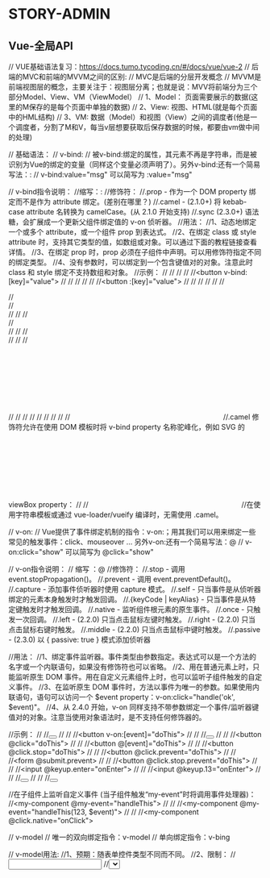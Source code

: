 # STORY-ADMIN
## Vue-全局API


// VUE基础语法复习：https://docs.tumo.tycoding.cn/#/docs/vue/vue-2
// 后端的MVC和前端的MVVM之间的区别:
// MVC是后端的分层开发概念
// MVVM是前端视图层的概念，主要关注于：视图层分离；也就是说：MVV将前端分为三个部分Model、View、VM（ViewModel）
// 1、Model： 页面需要展示的数据(这里的M保存的是每个页面中单独的数据)
// 2、View: 视图、HTML(就是每个页面中的HML结构)
// 3、VM: 数据（Model）和视图（View）之间的调度者(他是一个调度者，分割了M和V，每当v层想要获取后保存数据的时候，都要由vm做中间的处理)

// 基础语法：
// v-bind:
// 被v-bind:绑定的属性，其元素不再是字符串，而是被识别为Vue的绑定的变量（同样这个变量必须声明了）。另外v-bind:还有一个简易写法：:
// v-bind:value="msg" 可以简写为 :value="msg"

// v-bind指令说明：
//缩写：:
//修饰符：
//.prop - 作为一个 DOM property 绑定而不是作为 attribute 绑定。(差别在哪里？)
//.camel - (2.1.0+) 将 kebab-case attribute 名转换为 camelCase。(从 2.1.0 开始支持)
//.sync (2.3.0+) 语法糖，会扩展成一个更新父组件绑定值的 v-on 侦听器。
//用法：
//1、动态地绑定一个或多个 attribute，或一个组件 prop 到表达式。
//2、在绑定 class 或 style attribute 时，支持其它类型的值，如数组或对象。可以通过下面的教程链接查看详情。
//3、在绑定 prop 时，prop 必须在子组件中声明。可以用修饰符指定不同的绑定类型。
//4、没有参数时，可以绑定到一个包含键值对的对象。注意此时 class 和 style 绑定不支持数组和对象。
//示例：
//<!-- 绑定一个 attribute -->
//<img v-bind:src="imageSrc">
//
//<!-- 动态 attribute 名 (2.6.0+) -->
//<button v-bind:[key]="value"></button>
//
//<!-- 缩写 -->
//<img :src="imageSrc">
//
//<!-- 动态 attribute 名缩写 (2.6.0+) -->
//<button :[key]="value"></button>
//
//<!-- 内联字符串拼接 -->
//<img :src="'/path/to/images/' + fileName">
//
//<!-- class 绑定 -->
//<div :class="{ red: isRed }"></div>
//<div :class="[classA, classB]"></div>
//<div :class="[classA, { classB: isB, classC: isC }]">
//
//<!-- style 绑定 -->
//<div :style="{ fontSize: size + 'px' }"></div>
//<div :style="[styleObjectA, styleObjectB]"></div>
//
//<!-- 绑定一个全是 attribute 的对象 -->
//<div v-bind="{ id: someProp, 'other-attr': otherProp }"></div>
//
//<!-- 通过 prop 修饰符绑定 DOM attribute -->
//<div v-bind:text-content.prop="text"></div>
//
//<!-- prop 绑定。“prop”必须在 my-component 中声明。-->
//<my-component :prop="someThing"></my-component>
//
//<!-- 通过 $props 将父组件的 props 一起传给子组件 -->
//<child-component v-bind="$props"></child-component>
//
//<!-- XLink -->
//<svg><a :xlink:special="foo"></a></svg>
//.camel 修饰符允许在使用 DOM 模板时将 v-bind property 名称驼峰化，例如 SVG 的 viewBox property：
//
//<svg :view-box.camel="viewBox"></svg>
//在使用字符串模板或通过 vue-loader/vueify 编译时，无需使用 .camel。


// v-on:
// Vue提供了事件绑定机制的指令：v-on:；用其我们可以用来绑定一些常见的触发事件：click、mouseover … 另外v-on:还有一个简易写法：@
// v-on:click="show" 可以简写为 @click="show"

// v-on指令说明：
// 缩写 ：@
//修饰符：
//.stop - 调用 event.stopPropagation()。
//.prevent - 调用 event.preventDefault()。
//.capture - 添加事件侦听器时使用 capture 模式。
//.self - 只当事件是从侦听器绑定的元素本身触发时才触发回调。
//.{keyCode | keyAlias} - 只当事件是从特定键触发时才触发回调。
//.native - 监听组件根元素的原生事件。
//.once - 只触发一次回调。
//.left - (2.2.0) 只当点击鼠标左键时触发。
//.right - (2.2.0) 只当点击鼠标右键时触发。
//.middle - (2.2.0) 只当点击鼠标中键时触发。
//.passive - (2.3.0) 以 { passive: true } 模式添加侦听器

//用法：
//1、绑定事件监听器。事件类型由参数指定。表达式可以是一个方法的名字或一个内联语句，如果没有修饰符也可以省略。
//2、用在普通元素上时，只能监听原生 DOM 事件。用在自定义元素组件上时，也可以监听子组件触发的自定义事件。
//3、在监听原生 DOM 事件时，方法以事件为唯一的参数。如果使用内联语句，语句可以访问一个 $event property：v-on:click="handle('ok', $event)"。
//4、从 2.4.0 开始，v-on 同样支持不带参数绑定一个事件/监听器键值对的对象。注意当使用对象语法时，是不支持任何修饰器的。

//示例：
//<!-- 方法处理器 -->
//<button v-on:click="doThis"></button>
//
//<!-- 动态事件 (2.6.0+) -->
//<button v-on:[event]="doThis"></button>
//
//<!-- 内联语句 -->
//<button v-on:click="doThat('hello', $event)"></button>
//
//<!-- 缩写 -->
//<button @click="doThis"></button>
//
//<!-- 动态事件缩写 (2.6.0+) -->
//<button @[event]="doThis"></button>
//
//<!-- 停止冒泡 -->
//<button @click.stop="doThis"></button>
//
//<!-- 阻止默认行为 -->
//<button @click.prevent="doThis"></button>
//
//<!-- 阻止默认行为，没有表达式 -->
//<form @submit.prevent></form>
//
//<!--  串联修饰符 -->
//<button @click.stop.prevent="doThis"></button>
//
//<!-- 键修饰符，键别名 -->
//<input @keyup.enter="onEnter">
//
//<!-- 键修饰符，键代码 -->
//<input @keyup.13="onEnter">
//
//<!-- 点击回调只会触发一次 -->
//<button v-on:click.once="doThis"></button>
//
//<!-- 对象语法 (2.4.0+) -->
//<button v-on="{ mousedown: doThis, mouseup: doThat }"></button>

//在子组件上监听自定义事件 (当子组件触发“my-event”时将调用事件处理器)：
//<my-component @my-event="handleThis"></my-component>
//
//<!-- 内联语句 -->
//<my-component @my-event="handleThis(123, $event)"></my-component>
//
//<!-- 组件中的原生事件 -->
//<my-component @click.native="onClick"></my-component>

// v-model
// 唯一的双向绑定指令：v-model
// 单向绑定指令：v-bing

// v-model用法:
//1、预期：随表单控件类型不同而不同。
//2、限制：
//<input>
//<select>
//<textarea>
//components
//3、修饰符：
//.lazy - 取代 input 监听 change 事件
//.number - 输入字符串转为有效的数字
//.trim - 输入首尾空格过滤
//4、用法：在表单控件或者组件上创建双向绑定。



// v-for用法： 基于源数据多次渲染元素或模板块。此指令之值，必须使用特定语法 alias in expression，为当前遍历的元素提供别名：
      //<div v-for="item in items">
      //  {{ item.text }}
      //</div>
// 另外也可以为数组索引指定别名 (或者用于对象的键)：在遍历对象时，会按 Object.keys() 的结果遍历，但是不能保证它的结果在不同的 JavaScript 引擎下都一致。
      //<div v-for="(item, index) in items"></div>
      //<div v-for="(val, key) in object"></div>
      //<div v-for="(val, name, index) in object"></div>
// v-for 的默认行为会尝试原地修改元素而不是移动它们。要强制其重新排序元素，你需要用特殊 attribute key 来提供一个排序提示：
// 为了给 Vue 一个提示，以便它能跟踪每个节点的身份，从而重用和重新排序现有元素，你需要为每项提供一个唯一 key attribute：
      //<div v-for="item in items" :key="item.id">
      //  {{ item.text }}
      //</div>
// 建议尽可能在使用 v-for 时提供 key attribute，除非遍历输出的 DOM 内容非常简单，或者是刻意依赖默认行为以获取性能上的提升。
// 因为它是 Vue 识别节点的一个通用机制，key 并不仅与 v-for 特别关联。后面我们将在指南中看到，它还具有其它用途。
// 注意：不要使用对象或数组之类的非基本类型值作为 v-for 的 key。请用字符串或数值类型的值。

// Vue提供了遍历集合、数组的指令：v-for；用法: v-for="别名 in 集合名"
// 注意：
// 在vue2.0+版本里，当使用v-for渲染数据，必须制定对应的key值（这里的key是一个属性，不是前面迭代的key值）
// 当和 v-if 一起使用时，v-for 的优先级比 v-if 更高
// 用法:
// <p v-for="item in user" :key="item.id">
// 其中 :key 就说明了key属性必须是通过v-bind绑定的元素，而 :key="" 中指定的值必须是string/number类型的值，比如此处使用的是item.id中ID是number值，并且是唯一的。
// 目的：避免迭代元素时，为循环元素绑定的是列表中的第几个元素（指定位置），而不是指定的某个元素（指定身份）。

// 特殊 attribute说明
// key说明：
// key 的特殊 attribute 主要用在 Vue 的虚拟 DOM 算法，在新旧 nodes 对比时辨识 VNodes。如果不使用 key，Vue 会使用一种最大限度减少动态元素并且尽可能的尝试就地修改/复用相同类型元素的算法。而使用 key 时，它会基于 key 的变化重新排列元素顺序，并且会移除 key 不存在的元素。
// 有相同父元素的子元素必须有独特的 key。重复的 key 会造成渲染错误。最常见的用例是结合 v-for：
   //<ul>
   //  <li v-for="item in items" :key="item.id">...</li>
   //</ul>
// 它也可以用于强制替换元素/组件而不是重复使用它。当你遇到如下场景时它可能会很有用：
   //1、完整地触发组件的生命周期钩子
   //2、触发过渡
   // 例如下面：当 text 发生改变时，<span> 总是会被替换而不是被修改，因此会触发过渡。
   //<transition>
   //<span :key="text">{{ text }}</span>
   //</transition>

// v-show和v-if
// Vue提供了两个指令来实现元素显示状态的切换：v-if v-show
// 区别:
// 1、v-if的特点：每次都会重新删除和创建元素，具有较高的切换性能消耗（因为每次执行都要进行删除和创建元素）。
// 1-1、v-if另外一个很少用到的方法：用 key 管理可复用的元素， Vue 为你提供了一种方式来表达“这两个元素是完全独立的，不要复用它们”。只需在元素添加一个具有唯一值的 key attribute 即可。例如，如果你允许用户在不同的登录方式之间切换
// 2、注意，当和 v-if 一起使用时，v-for 的优先级比 v-if 更高
// 3、v-show的特点：每次不会重建进行DOM的删除和创建操作，只是切换了元素的display:none样式，具有较高的初始渲染消耗（即每次都只是将元素隐藏了，并没有真正的删除掉）
// 4、注意，v-show 不支持 <template> 元素，也不支持 v-else

// v-if vs v-show 官方说明：
// v-if 是“真正”的条件渲染，因为它会确保在切换过程中条件块内的事件监听器和子组件适当地被销毁和重建。
// v-if 也是惰性的：如果在初始渲染时条件为假，则什么也不做——直到条件第一次变为真时，才会开始渲染条件块。
// 相比之下，v-show 就简单得多——不管初始条件是什么，元素总是会被渲染，并且只是简单地基于 CSS 进行切换。
// 一般来说，v-if 有更高的切换开销，而 v-show 有更高的初始渲染开销。因此，如果需要非常频繁地切换，则使用 v-show 较好；如果在运行时条件很少改变，则使用 v-if 较好。

// v-if 和 v-else-if 和 v-else 指令

// 事件修饰符
// .stop 阻止单击事件继续传播
// .prevent 阻止默认事件
// .capture 添加时间侦听器时使用时间捕获模式
// .self 只当事件在该元素本身（比如不是子元素）触发时触发回调
// .once 事件只触发一次
// .passive

// 按键修饰符
// .enter
// .tab
// .delete (捕获“删除”和“退格”键)
// .esc
// .space
// .up
// .down
// .left
// .right
// 在监听键盘事件时，我们经常需要检查详细的按键。Vue 允许为 v-on 在监听键盘事件时添加按键修饰符
// 只有在 `key` 是 `Enter` 时调用 `vm.submit()`
// <input v-on:keyup.enter="submit"></input>

// 外联样式
// 1、数组 <h2 :class="['italic','color']">涂陌</h2> 其中的italic、color是自定义的类名，需在外部定义CSS样式
// 2、数组中嵌套对象 <h2 :class="['italic',{'color': flag}]">涂陌</h2> 其中的flag是Vue绑定的变量，在data进行声明
// 3、直接使用对象 <h2 :class="{italic:true, color:flag}">涂陌</h2>

// 内联样式
// 将样式对象定义到data中，并在:style中引用
// <h2 :style="styleObj">涂陌</h2>
// data: { styleObj: { ‘color’: ‘red’, ‘font-weight’: ‘200px’} }

// 过滤器
// Vue.js允许你自定义过滤器，可被用作一些常见元素的格式化。过滤器可以用在两个地方：mustache插值{{ val }}和v-bind表达式,通过管道符(|)来连接。
// 写法:
// {{ 过滤器名称 | function }}
// 定义:
// Vue提供了两种方式创建过滤器：
// 1、全局过滤器 https://cn.vuejs.org/v2/guide/filters.html
// Vue.filter('过滤器名称', function(){}) ,Vue提供的全局过滤器，直接使用Vue调用，而不是定义在Vue实例中
// Vue.js 允许你自定义过滤器，可被用于一些常见的文本格式化。过滤器可以用在两个地方：双花括号插值和 v-bind 表达式 (后者从 2.1.0+ 开始支持)。过滤器应该被添加在 JavaScript 表达式的尾部，由“管道”符号指示：
// 2、局部过滤器, 私有过滤器和全局过滤器用法基本相同，仅仅是作用于不同而已。
// new Vue()({
//   el: '',
//   data: {},
//   methods: {},
//   filters: {
//       过滤器名称: function(){}
//   }
// })

// 自定义指令
// 按键修饰符:
// 在我们搜索商品时，在一些网站中我们直接回车后立即进行搜索，而不是点击搜索按钮才会搜索，那么这个功能怎么实现呢？
// 那么我们就需要了解Vue中提供的按键修饰符 用法： @keyup.按键别名 = "要调用的方法名"
// 按键别名有 .enter .tab .esc .delete …
// 自定义按键修饰符:
// 如果Vue提供的按键修饰符不能满足你的需求，你也可以使用Vue提供的自定义按键修饰符来实现，因为每个键盘的按键都对应了一个键盘码值，比如F2对应的键盘码值是：113

// 获取文本焦点
// 获取文本焦点使用了focus属性，那么我们需要定义一个v-focus指令
// Vue.directive('focus', {
//   bind: function(el) {},
//   inserted: function(el) {},
//   updated: function(el) {}
// });
// 如上，使用Vue.directive()实现定义全局指令，需要注意以下几点：
// 1、在directive()方法中包含两个参数：
//  - 参数1：指令的名称，注意，在定义的时候指令名称不需要加v-前缀，但是在使用的时候需要加v-前缀。
//  - 参数2：是一个对象，这个对象包含一些指令相关的函数，这些函数可以在特定的阶段，执行相关的操作。
// 2、在directive()函数的第二个参数中（对象）中又包含了三个实例方法：
// bind: 当指令绑定到元素上的时候，会立即执行这个bind函数，只执行一次；但是需要知道元素绑定了这个指令，若涉及对DOM操作的，并不会立即执行，因为元素不会立即插入到DOM中。所以涉及对元素进行DOM相关操作的，不要定义到这个方法中。
// inserted: 当元素插入到DOM的时候，会立即执行，并只触发一次。
// updated: 当VNode更新的时候，会指定updated，可能触发多次。
// 钩子函数：
// 指令定义函数提供了几个钩子函数（可选）：
// bind inserted update componentUpdated: 所在组件的VNode及其孩子的VNode全部更新的时候调用 unbind: 只调用一次，指令与元素解除绑定时调用
// 钩子函数参数 在上面使用directive()函数的时候我们已经介绍了一些常用的钩子函数，那么既然是函数，就可能需要进行传参，那么为了实现钩子函数传参，Vue提供了几个参数属性来实现对钩子函数参数的一些操作：
// - el: 指令所绑定的元素，可以用来直接操作DOM。
// - binding: 一个对象，包含以下属性：
// name: 指令名，不包含v-前缀
// value: 指令的绑定值，如v-focus="1 + 1"，那么value=2。
// expression: 绑定值的字符串形式，如v-focus="1+1"，那么experssion的值是1+1。
// 定义私有指令：
// 使用私有指令和全局指令的用法基本相同，我们参考上面讲过的私有过滤器和全局过滤器就能猜想到私有指令的用法：

// Vue实例的生命周期
// 什么是声明周期：从Vue实例创建、运行、到销毁期间，伴随着发生的事件的过程成为生命周期。
// 生命周期钩子：就是声明周期事件的别名。
// 主要的声明周期函数分类

// 创建期间的声明周期函数：
// * beforeCreate: 实例刚在内存中被创建，此时，还没有初始化好data和methods属性。
// * created: 实例已经在内存中创建好，此时data和methods已经创建好，但还没有编译template模板。
// * beforeMount: 此时已经完成了模板的编译，但是还没有挂载到页面上。
// * mounted: 此时，已经将编译好的模板，挂载到了页面指定的容器中。
     // 注意 mounted 不会保证所有的子组件也都一起被挂载。如果你希望等到整个视图都渲染完毕，可以在 mounted 内部使用 vm.$nextTick：

// 运行期间的声明周期函数:
// * beforeUpdate: 状态更新之前执行此函数，此时的data数据是最新的，但是此时还没有开始渲染DOM节点 (由此可见，数据的更新操作总是要在页面渲染之前)
// * updated: 实例更新完毕之后调用此函数，此时data中的状态值和界面上显示的数据都是最新的，界面已经被重新渲染好了。
     // 注意 updated 不会保证所有的子组件也都一起被重绘。如果你希望等到整个视图都重绘完毕，可以在 updated 里使用 vm.$nextTick：

// 销毁期间的生命周期函数
// * beforeDestory: 实例销毁之前调用，在这一步，实例仍然可以使用。
// * destroyed: Vue实例销毁后调用，调用后，Vue实例指示的所有东西都会解除绑定，所有的事件监听器都会被移除，所所有的子实例也会被销毁。

// 补充知识点：vue强制更新$forceUpdate()
// 添加this.$forceUpdate();进行强制渲染，效果实现。搜索资料得出结果：因为数据层次太多，render函数自动更新，需手动强制刷新。
// 调用强制更新方法this.$forceUpdate()会更新视图和数据，触发updated生命周期。
this.$forceUpdate()

// 插槽 参考：https://juejin.im/post/5a69ece0f265da3e5a5777ed
// 具名插槽：有时候我们一个组件里需要多个插槽那么怎么办呢？ 对于这样的情况，<slot>元素有一个特殊的特性：name ，这个特性可以用来定义额外的插槽。
// 如果一个<slot>不带name属性的话，那么它的name默认为default,在向具名插槽提供内容的时候，我们可以在<template>元素上使用v-slot或者slot指令，并以参数的形式提供其名称。
// 现在 <template> 元素中的所有内容都将会被传入相应的插槽。任何没有被包裹在带有 v-slot 的 <template> 中的内容都会被视为默认插槽的内容。

// 概念：
// 插槽，也就是slot，是组件的一块HTML模板，这块模板显示不显示、以及怎样显示由父组件来决定。 实际上，一个slot最核心的两个问题在这里就点出来了，是显示不显示和怎样显示。
// 由于插槽是一块模板，所以，对于任何一个组件，从模板种类的角度来分，其实都可以分为非插槽模板和插槽模板两大类。
// 1、非插槽模板指的是html模板，比如‘div、span、ul、table’这些，非插槽模板的显示与隐藏以及怎样显示由组件自身控制；
// 2、插槽模板是slot，它是一个空壳子，因为它的显示与隐藏以及最后用什么样的html模板显示由父组件控制。但是插槽显示的位置却由子
// 组件自身决定，slot写在组件template的什么位置，父组件传过来的模板将来就显示在什么位置。
// 插槽的分类：单个插槽/默认插槽/匿名插槽，具名插槽，作用域插槽/带数据的插槽



